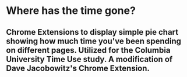 # Where has the time gone? 

## Chrome Extensions to display simple pie chart showing how much time you've been spending on different pages. Utilized for the Columbia University Time Use study. A modification of Dave Jacobowitz's Chrome Extension.
